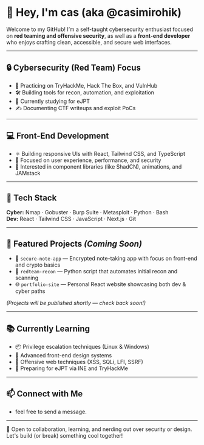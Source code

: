 # 👋 Hey, I'm cas (aka @casimirohik)

Welcome to my GitHub! I’m a self-taught cybersecurity enthusiast focused on **red teaming and offensive security**, as well as a **front-end developer** who enjoys crafting clean, accessible, and secure web interfaces.

---

## 🔒 Cybersecurity (Red Team) Focus

- 🎯 Practicing on TryHackMe, Hack The Box, and VulnHub
- 🛠️ Building tools for recon, automation, and exploitation
- 📖 Currently studying for eJPT 
- ✍️ Documenting CTF writeups and exploit PoCs

---

## 💻 Front-End Development

- ⚛️ Building responsive UIs with React, Tailwind CSS, and TypeScript
- 🧠 Focused on user experience, performance, and security
- 🚀 Interested in component libraries (like ShadCN), animations, and JAMstack

---

## 🧰 Tech Stack

**Cyber:** Nmap · Gobuster · Burp Suite · Metasploit · Python · Bash  
**Dev:** React · Tailwind CSS · JavaScript · Next.js · Git

---

## 📂 Featured Projects *(Coming Soon)*

- 🔐 `secure-note-app` — Encrypted note-taking app with focus on front-end and crypto basics
- 🧰 `redteam-recon` — Python script that automates initial recon and scanning
- 🌐 `portfolio-site` — Personal React website showcasing both dev & cyber paths

*(Projects will be published shortly — check back soon!)*

---

## 📚 Currently Learning

- 📦 Privilege escalation techniques (Linux & Windows)
- 🎨 Advanced front-end design systems
- 🧪 Offensive web techniques (XSS, SQLi, LFI, SSRF)
- 📘 Preparing for eJPT via INE and TryHackMe

---

## 📫 Connect with Me
 - feel free to send a message.
   

---

💬 Open to collaboration, learning, and nerding out over security or design. Let's build (or break) something cool together!
